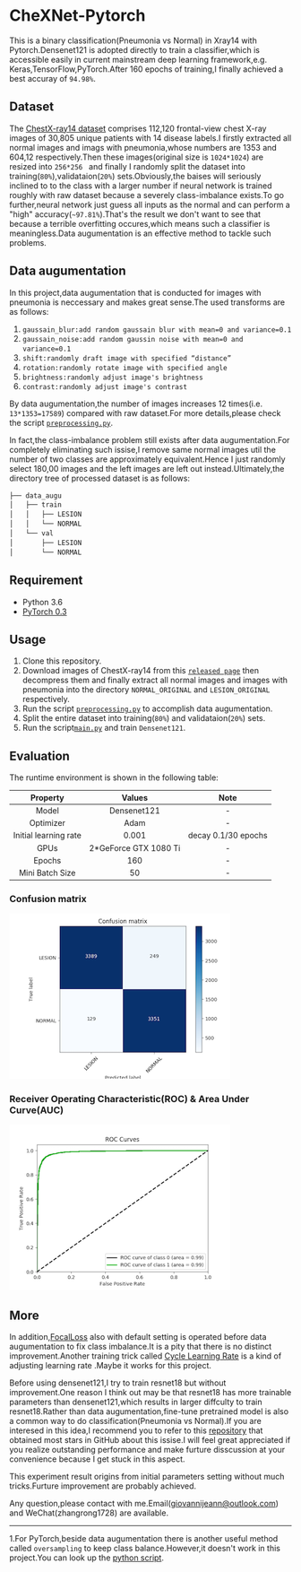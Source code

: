 # CheXNet-Pytorch

This is a binary classification(Pneumonia vs Normal) in Xray14 with Pytorch.Densenet121  is adopted directly to train a classifier,which is accessible easily in current mainstream deep learning framework,e.g. Keras,TensorFlow,PyTorch.After 160 epochs of training,I finally achieved a best accuray of `94.98%`.

## Dataset

The [ChestX-ray14 dataset](http://openaccess.thecvf.com/content_cvpr_2017/papers/Wang_ChestX-ray8_Hospital-Scale_Chest_CVPR_2017_paper.pdf) comprises 112,120 frontal-view chest X-ray images of 30,805 unique patients with 14 disease labels.I firstly extracted all normal images and imags with pneumonia,whose numbers are 1353 and 604,12 respectively.Then these images(original size is `1024*1024`) are resized into `256*256 ` and finally I randomly split the dataset into training(`80%`),validataion(`20%`) sets.Obviously,the baises will seriously inclined to to the class with a larger number if neural network is trained roughly with raw dataset because a severely class-imbalance exists.To go further,neural network just guess all inputs as the normal and can perform a "high" accuracy(`~97.81%`).That's the result we don't want to see that because a terrible overfitting occures,which means such a classifier is meaningless.Data augumentation is an effective method to tackle such problems.

## Data augumentation

In this project,data augumentation that is conducted for images with pneumonia is neccessary and makes great sense.The used transforms are as follows:

1. `gaussain_blur:add random gaussain blur with mean=0 and variance=0.1`
2. `gaussain_noise:add random gaussin noise with mean=0 and variance=0.1`
3. `shift:randomly draft image with specified “distance”`
4. `rotation:randomly rotate image with specified angle `
5. `brightness:randomly adjust image's brightness`
6. `contrast:randomly adjust image's contrast`

By data augumentation,the number of images increases 12 times(i.e. `13*1353=17589`) compared with raw dataset.For more details,please check the script [`preprocessing.py`](https://github.com/estelle1722/CheXNet-Pytorch/blob/master/preprocessing.py).

In fact,the class-imbalance problem still exists after data augumentation.For completely eliminating such issise,I remove same normal images util the number of two classes are approximately equivalent.Hence I just randomly select 180,00 images and the left images are left out instead.Ultimately,the directory tree of processed dataset is as follows:

```bash
├── data_augu
│   ├── train
│   │   ├── LESION
│   │   └── NORMAL
│   └── val
│       ├── LESION
│       └── NORMAL
```

## Requirement

- Python 3.6
- [PyTorch 0.3](https://pytorch.org/)

## Usage

1. Clone this repository.
2. Download images of ChestX-ray14 from this [`released page`](https://nihcc.app.box.com/v/ChestXray-NIHCC) then decompress them and finally extract all   normal images and images with pneumonia into the directory `NORMAL_ORIGINAL` and `LESION_ORIGINAL` respectively. 
3. Run the script [`preprocessing.py`](https://github.com/estelle1722/CheXNet-Pytorch/blob/master/preprocessing.py) to accomplish data augumentation.
4. Split the entire dataset into training(`80%`) and validataion(`20%`) sets.
5. Run the script[`main.py`](https://github.com/estelle1722/CheXNet-Pytorch/blob/master/main.py) and train `Densenet121`.

## Evaluation

The runtime environment is shown in the following table:

|       Property        |        Values         |        Note         |
| :-------------------: | :-------------------: | :-----------------: |
|         Model         |      Densenet121      |          -          |
|       Optimizer       |         Adam          |          -          |
| Initial learning rate |         0.001         | decay 0.1/30 epochs |
|         GPUs          | 2*GeForce GTX 1080 Ti |          -          |
|        Epochs         |          160          |          -          |
|    Mini Batch Size    |          50           |          -          |

### Confusion matrix

![confusion_matrix](./assert/confusion_matrix.png)

### Receiver Operating Characteristic(ROC)  & Area Under Curve(AUC)

![roc_auc_curve](./assert/roc_auc_curve.png)

## More

In addition,[FocalLoss](https://arxiv.org/abs/1708.02002 ) also with default setting is operated before data augumentation to fix class imbalance.It is a pity that there is no distinct improvement.Another training trick called [Cycle Learning Rate](https://arxiv.org/pdf/1506.01186.pdf)  is a kind of adjusting learning rate .Maybe it works for this project.

Before using densenet121,I try to train resnet18 but without improvement.One reason I think out may be that resnet18 has more trainable parameters than densenet121,which results in larger diffculty to train resnet18.Rather than data augumentation,fine-tune pretrained model is also a common way to do classification(Pneumonia vs Normal).If you are interesed in this idea,I recommend you to refer to this [repository](https://github.com/arnoweng/CheXNet) that obtained most stars in GitHub about this issise.I will feel great appreciated if you realize outstanding performance and make furture disscussion at your convenience because I get stuck in this aspect.

This experiment result origins from initial parameters setting without much tricks.Furture improvement are probably achieved.

Any question,please contact with me.Email(giovannijeann@outlook.com) and WeChat(zhangrong1728) are available.



-------

1.For PyTorch,beside data augumentation there is another useful method called `oversampling` to keep class balance.However,it doesn't work in this project.You can look up the  [python script](https://github.com/estelle1722/CheXNet-Pytorch/blob/master/utils/sampler.py).





 